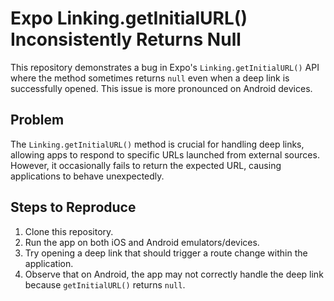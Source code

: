 # Expo Linking.getInitialURL() Inconsistently Returns Null

This repository demonstrates a bug in Expo's `Linking.getInitialURL()` API where the method sometimes returns `null` even when a deep link is successfully opened. This issue is more pronounced on Android devices.

## Problem
The `Linking.getInitialURL()` method is crucial for handling deep links, allowing apps to respond to specific URLs launched from external sources. However, it occasionally fails to return the expected URL, causing applications to behave unexpectedly.

## Steps to Reproduce
1. Clone this repository.
2. Run the app on both iOS and Android emulators/devices.
3. Try opening a deep link that should trigger a route change within the application.
4. Observe that on Android, the app may not correctly handle the deep link because `getInitialURL()` returns `null`.